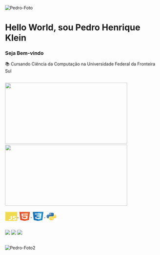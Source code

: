 <img align="center" alt="Pedro-Foto" height="125px" width="145px" src="https://cdn.discordapp.com/attachments/865386462530240595/890023245691125770/corpo_todo.png">
<h1> Hello World, sou Pedro Henrique Klein </h1> 

### Seja Bem-vindo

<p> 📚 Cursando Ciência da Computação na Universidade Federal da Fronteira Sul</p>

##

 <div>
  <a href="https://github.com/Pedrinhonitz">
  <img height="200px" width="400px" src="https://github-readme-stats.vercel.app/api?username=Pedrinhonitz&show_icons=true&theme=chartreuse-dark&include_all_commits=true&count_private=true"/>
  <img height="200px" width="400px" src="https://github-readme-stats.vercel.app/api/top-langs/?username=Pedrinhonitz&layout=compact&langs_count=7&theme=chartreuse-dark"/>
</div>
  
<div style="display: inline_block"><br>
  <img align="center" alt="Pedro-Js" height="30" width="40" src="https://raw.githubusercontent.com/devicons/devicon/master/icons/javascript/javascript-plain.svg">
  <img align="center" alt="Pedro-HTML" height="30" width="40" src="https://raw.githubusercontent.com/devicons/devicon/master/icons/html5/html5-original.svg">
  <img align="center" alt="Pedro-CSS" height="30" width="40" src="https://raw.githubusercontent.com/devicons/devicon/master/icons/css3/css3-original.svg">
  <img align="center" alt="Pedro-Python" height="30" width="40" src="https://raw.githubusercontent.com/devicons/devicon/master/icons/python/python-original.svg">
</div>
  
  ##
  
  <div>
   <a href="https://www.facebook.com/pedro.henrique.klein/" target="_blank"><img src="https://img.shields.io/badge/Facebook-1877F2?style=for-the-badge&logo=facebook&logoColor=white" target="_blank"></a> 
  <a href="https://www.instagram.com/pedrinhonitz/?hl=pt-br" target="_blank"><img src="https://img.shields.io/badge/-Instagram-%23E4405F?style=for-the-badge&logo=instagram&logoColor=white" target="_blank"></a>
  <a href = "mailto:pedrohenriquekleinphg@gmail.com"><img src="https://img.shields.io/badge/Gmail-D14836?style=for-the-badge&logo=gmail&logoColor=white" target="_blank"></a>
  </div>
  
  ##
  <img align="center" alt="Pedro-Foto2" height="105px" width="125px" src="https://cdn.discordapp.com/attachments/865386462530240595/890023437324681227/Pescoco_pra_cima.png">
